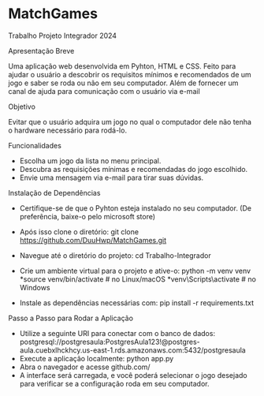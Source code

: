 # MatchGames
Trabalho Projeto Integrador 2024

Apresentação Breve

  Uma aplicação web desenvolvida em Pyhton, HTML e CSS. Feito para ajudar o usuário a descobrir os requisitos mínimos e recomendados de um jogo e saber se roda ou não em seu computador. Além de fornecer um canal de ajuda para comunicação com o usuário via e-mail

Objetivo

  Evitar que o usuário adquira um jogo no qual o computador dele não tenha o hardware necessário para rodá-lo.

Funcionalidades

 - Escolha um jogo da lista no menu principal.
 - Descubra as requisições mínimas e recomendadas do jogo escolhido.
 - Envie uma mensagem via e-mail para tirar suas dúvidas.

Instalação de Dependências

  - Certifique-se de que o Pyhton esteja instalado no seu computador. (De preferência, baixe-o pelo microsoft store)
  - Após isso clone o diretório:
    git clone https://github.com/DuuHwp/MatchGames.git
  - Navegue até o diretório do projeto:
      cd Trabalho-Integrador

  - Crie um ambiente virtual para o projeto e ative-o:
      python -m venv venv
      *source venv/bin/activate # no Linux/macOS
      *venv\Scripts\activate # no Windows

  - Instale as dependências necessárias com:
      pip install -r requirements.txt

Passo a Passo para Rodar a Aplicação

  - Utilize a seguinte URI para conectar com o banco de dados:
      postgresql://postgresaula:PostgresAula123!@postgres-aula.cuebxlhckhcy.us-east-1.rds.amazonaws.com:5432/postgresaula
  - Execute a aplicação localmente:
      python app.py
  - Abra o navegador e acesse github.com/
  - A interface será carregada, e você poderá selecionar o jogo desejado para verificar se a configuração roda em seu computador.

